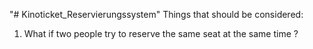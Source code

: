 "# Kinoticket_Reservierungssystem" 
Things that should be considered:
1. What if two people try to reserve the same seat at the same time ?
